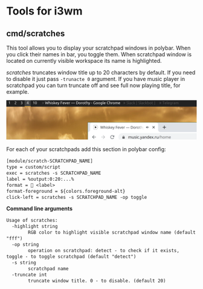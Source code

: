 Tools for i3wm
==

cmd/scratches
--
This tool allows you to display your scratchpad windows in polybar. When you click their names in bar, you toggle them.
When scratchpad window is located on currently visible workspace its name is highlighted.

*scratches* truncates window title up to 20 characters by default. If you need to disable it just pass `-trunacte 0` argument.
If you have music player in scratchpad you can turn truncate off and see full now playing title, for example.

![](./img/scratches.png)

For each of your scratchpads add this section in polybar config:
```
[module/scratch-SCRATCHPAD_NAME]
type = custom/script
exec = scratches -s SCRATCHPAD_NAME
label = %output:0:20:...%
format =  <label>
format-foreground = ${colors.foreground-alt}
click-left = scratches -s SCRATCHPAD_NAME -op toggle
```

**Command line arguments**

```
Usage of scratches:
  -highlight string
    	RGB color to highlight visible scratchpad window name (default "fff")
  -op string
    	operation on scratchpad: detect - to check if it exists, toggle - to toggle scratchpad (default "detect")
  -s string
    	scratchpad name
  -truncate int
    	truncate window title. 0 - to disable. (default 20)
```